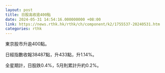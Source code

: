 ```yaml
---
layout: post
title: 日股高收逾400點
date: 2024-05-31 14:54:16.000000000 +08:00
link: https://news.rthk.hk/rthk/ch/component/k2/1755537-20240531.htm
categories: rthk
---
```


東京股市升逾400點。

日經指數收報38487點，升433點，升1.14%。

全星期計，日股跌0.4%，5月則累計升約0.2%。

